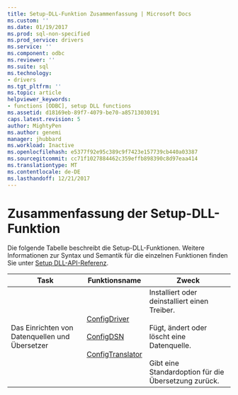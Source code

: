 ```yaml
---
title: Setup-DLL-Funktion Zusammenfassung | Microsoft Docs
ms.custom: ''
ms.date: 01/19/2017
ms.prod: sql-non-specified
ms.prod_service: drivers
ms.service: ''
ms.component: odbc
ms.reviewer: ''
ms.suite: sql
ms.technology:
- drivers
ms.tgt_pltfrm: ''
ms.topic: article
helpviewer_keywords:
- functions [ODBC], setup DLL functions
ms.assetid: d18169eb-89f7-4079-be70-a85713030191
caps.latest.revision: 5
author: MightyPen
ms.author: genemi
manager: jhubbard
ms.workload: Inactive
ms.openlocfilehash: e5377f92e95c389c9f7423e157739cb440a03387
ms.sourcegitcommit: cc71f1027884462c359effb898390c8d97eaa414
ms.translationtype: MT
ms.contentlocale: de-DE
ms.lasthandoff: 12/21/2017
---
```

# <a name="setup-dll-function-summary"></a>Zusammenfassung der Setup-DLL-Funktion
Die folgende Tabelle beschreibt die Setup-DLL-Funktionen. Weitere Informationen zur Syntax und Semantik für die einzelnen Funktionen finden Sie unter [Setup DLL-API-Referenz](../../../odbc/reference/syntax/setup-dll-api-reference.md).  
  
|Task|Funktionsname|Zweck|  
|----------|-------------------|-------------|  
|Das Einrichten von Datenquellen und Übersetzer|[ConfigDriver](../../../odbc/reference/syntax/configdriver-function.md)<br /><br /> [ConfigDSN](../../../odbc/reference/syntax/configdsn-function.md)<br /><br /> [ConfigTranslator](../../../odbc/reference/syntax/configtranslator-function.md)|Installiert oder deinstalliert einen Treiber.<br /><br /> Fügt, ändert oder löscht eine Datenquelle.<br /><br /> Gibt eine Standardoption für die Übersetzung zurück.|
